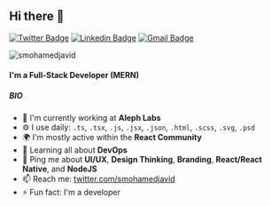 ## Hi there 👋

[![Twitter Badge](https://img.shields.io/badge/-smohamedjavid-blue?style=flat-square&logo=Twitter&logoColor=white&link=https://www.twitter.com/smohamedjavid)](https://www.twitter.com/smohamedjavid) [![Linkedin Badge](https://img.shields.io/badge/-smohamedjavid-blue?style=flat-square&logo=Linkedin&logoColor=white&link=https://www.linkedin.com/in/smohamedjavid)](https://www.linkedin.com/in/smohamedjavid) [![Gmail Badge](https://img.shields.io/badge/-smohamedjavid@gmail.com-c14438?style=flat-square&logo=Gmail&logoColor=white&link=mailto:smohamedjavid@gmail.com)](mailto:smohamedjavid@gmail.com) 
<p align="left"> <img src="https://komarev.com/ghpvc/?username=smohamedjavid" alt="smohamedjavid" /> </p>

#### I'm a Full-Stack Developer (MERN)

##### BIO

- 🏢 I'm currently working at **Aleph Labs**
- ⚙️ I use daily: `.ts`, `.tsx`, `.js`, `.jsx`, `.json`, `.html`, `.scss`, `.svg`, `.psd`
- 🌍 I'm mostly active within the **React Community**
- 🌱 Learning all about **DevOps**
- 💬 Ping me about **UI/UX**, **Design Thinking**, **Branding**, **React/React Native**, and **NodeJS**
- 📫 Reach me: [twitter.com/smohamedjavid](https://twitter.com/smohamedjavid)
- ⚡️ Fun fact: I'm a developer

<!-- 

Most used languages across my projects:

![TypeScript](https://img.shields.io/static/v1?style=flat-square&label=%E2%A0%80&color=555&labelColor=%232b7489&message=TypeScript%EF%B8%B191.3%25)
![JavaScript](https://img.shields.io/static/v1?style=flat-square&label=%E2%A0%80&color=555&labelColor=%23f1e05a&message=JavaScript%EF%B8%B103.5%25)
![React](https://img.shields.io/static/v1?style=flat-square&label=%E2%A0%80&color=555&labelColor=%232c3e50&message=React%EF%B8%B15.8%25)
![NodeJS](https://img.shields.io/static/v1?style=flat-square&label=%E2%A0%80&color=555&labelColor=%23000080&message=NodeJS%EF%B8%B15.1%25)
![HTML](https://img.shields.io/static/v1?style=flat-square&label=%E2%A0%80&color=555&labelColor=%23e34c26&message=HTML%EF%B8%B2.8%25)
![Other](https://img.shields.io/static/v1?style=flat-square&label=%E2%A0%80&color=555&labelColor=%23ededed&message=Other%EF%B8%B13.5%25) -->
<!--
**smohamedjavid/smohamedjavid** is a ✨ _special_ ✨ repository because its `README.md` (this file) appears on your GitHub profile.

Here are some ideas to get you started:

- 🔭 I’m currently working on ...
- 🌱 I’m currently learning ...
- 👯 I’m looking to collaborate on ...
- 🤔 I’m looking for help with ...
- 💬 Ask me about ...
- 📫 How to reach me: ...
- 😄 Pronouns: ...
- ⚡ Fun fact: ...
-->
